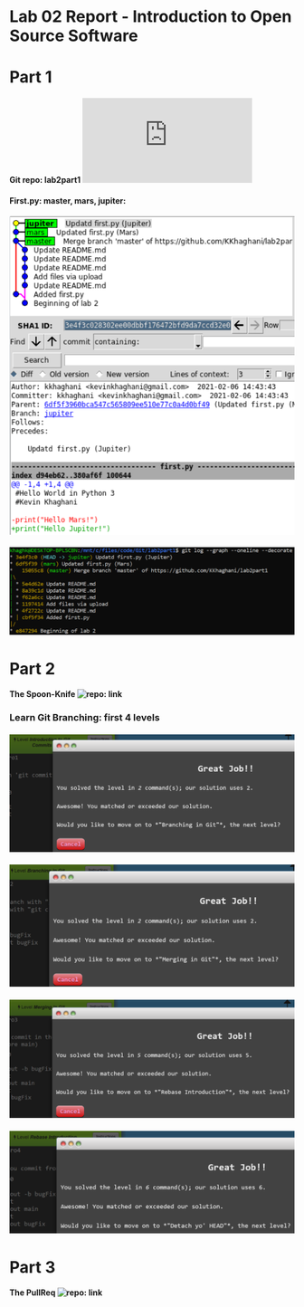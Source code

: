 # Lab 02 Report - Introduction to Open Source Software

# Part 1
#### Git repo: lab2part1 ![Readme](https://github.com/KKhaghani/lab2part1/blob/master/README.md)

#### First.py: master, mars, jupiter:
#### ![Gitk view](img/l1_jup.PNG)
#### ![Git log view](img/l1_gitlog.PNG)

# Part 2
#### The Spoon-Knife ![repo: link](https://github.com/KKhaghani/Spoon-Knife)
### Learn Git Branching: first 4 levels
#### ![lv1](img/l2_l1.PNG)
#### ![lv2](img/l2_l2.PNG)
#### ![lv3](img/l2_l3.PNG)
#### ![lv4](img/l2_l4.PNG)

# Part 3
#### The PullReq ![repo: link](https://github.com/KKhaghani/PullReq)

